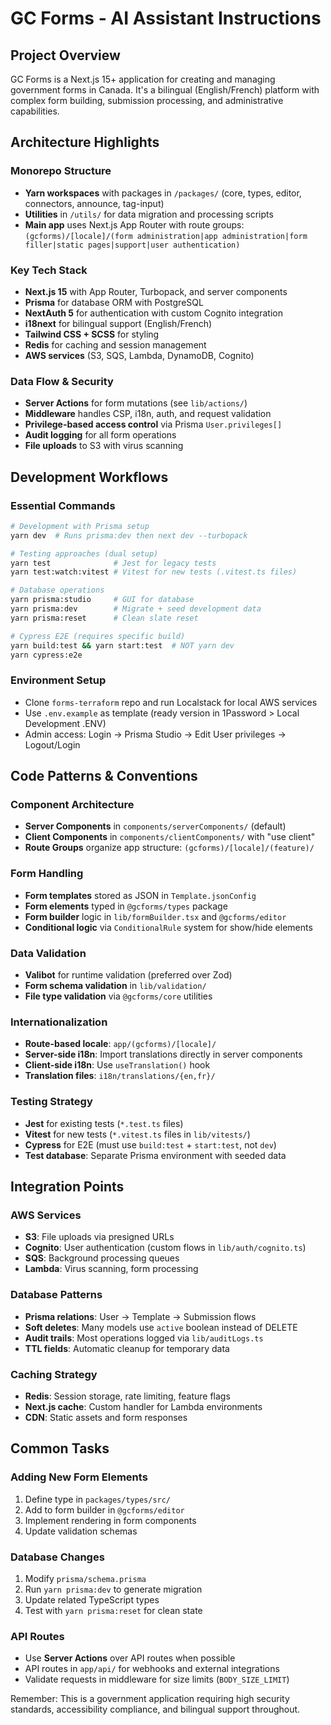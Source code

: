 # GC Forms - AI Assistant Instructions

## Project Overview
GC Forms is a Next.js 15+ application for creating and managing government forms in Canada. It's a bilingual (English/French) platform with complex form building, submission processing, and administrative capabilities.

## Architecture Highlights

### Monorepo Structure
- **Yarn workspaces** with packages in `/packages/` (core, types, editor, connectors, announce, tag-input)
- **Utilities** in `/utils/` for data migration and processing scripts
- **Main app** uses Next.js App Router with route groups: `(gcforms)/[locale]/(form administration|app administration|form filler|static pages|support|user authentication)`

### Key Tech Stack
- **Next.js 15** with App Router, Turbopack, and server components
- **Prisma** for database ORM with PostgreSQL
- **NextAuth 5** for authentication with custom Cognito integration
- **i18next** for bilingual support (English/French)
- **Tailwind CSS + SCSS** for styling
- **Redis** for caching and session management
- **AWS services** (S3, SQS, Lambda, DynamoDB, Cognito)

### Data Flow & Security
- **Server Actions** for form mutations (see `lib/actions/`)
- **Middleware** handles CSP, i18n, auth, and request validation
- **Privilege-based access control** via Prisma `User.privileges[]`
- **Audit logging** for all form operations
- **File uploads** to S3 with virus scanning

## Development Workflows

### Essential Commands
```bash
# Development with Prisma setup
yarn dev  # Runs prisma:dev then next dev --turbopack

# Testing approaches (dual setup)
yarn test              # Jest for legacy tests
yarn test:watch:vitest # Vitest for new tests (.vitest.ts files)

# Database operations
yarn prisma:studio     # GUI for database
yarn prisma:dev        # Migrate + seed development data
yarn prisma:reset      # Clean slate reset

# Cypress E2E (requires specific build)
yarn build:test && yarn start:test  # NOT yarn dev
yarn cypress:e2e
```

### Environment Setup
- Clone `forms-terraform` repo and run Localstack for local AWS services
- Use `.env.example` as template (ready version in 1Password > Local Development .ENV)
- Admin access: Login → Prisma Studio → Edit User privileges → Logout/Login

## Code Patterns & Conventions

### Component Architecture
- **Server Components** in `components/serverComponents/` (default)
- **Client Components** in `components/clientComponents/` with "use client"
- **Route Groups** organize app structure: `(gcforms)/[locale]/(feature)/`

### Form Handling
- **Form templates** stored as JSON in `Template.jsonConfig`
- **Form elements** typed in `@gcforms/types` package
- **Form builder** logic in `lib/formBuilder.tsx` and `@gcforms/editor`
- **Conditional logic** via `ConditionalRule` system for show/hide elements

### Data Validation
- **Valibot** for runtime validation (preferred over Zod)
- **Form schema validation** in `lib/validation/`
- **File type validation** via `@gcforms/core` utilities

### Internationalization
- **Route-based locale**: `app/(gcforms)/[locale]/`
- **Server-side i18n**: Import translations directly in server components
- **Client-side i18n**: Use `useTranslation()` hook
- **Translation files**: `i18n/translations/{en,fr}/`

### Testing Strategy
- **Jest** for existing tests (`*.test.ts` files)
- **Vitest** for new tests (`*.vitest.ts` files in `lib/vitests/`)
- **Cypress** for E2E (must use `build:test` + `start:test`, not `dev`)
- **Test database**: Separate Prisma environment with seeded data

## Integration Points

### AWS Services
- **S3**: File uploads via presigned URLs
- **Cognito**: User authentication (custom flows in `lib/auth/cognito.ts`)
- **SQS**: Background processing queues
- **Lambda**: Virus scanning, form processing

### Database Patterns
- **Prisma relations**: User → Template → Submission flows
- **Soft deletes**: Many models use `active` boolean instead of DELETE
- **Audit trails**: Most operations logged via `lib/auditLogs.ts`
- **TTL fields**: Automatic cleanup for temporary data

### Caching Strategy
- **Redis**: Session storage, rate limiting, feature flags
- **Next.js cache**: Custom handler for Lambda environments
- **CDN**: Static assets and form responses

## Common Tasks

### Adding New Form Elements
1. Define type in `packages/types/src/` 
2. Add to form builder in `@gcforms/editor`
3. Implement rendering in form components
4. Update validation schemas

### Database Changes
1. Modify `prisma/schema.prisma`
2. Run `yarn prisma:dev` to generate migration
3. Update related TypeScript types
4. Test with `yarn prisma:reset` for clean state

### API Routes
- Use **Server Actions** over API routes when possible
- API routes in `app/api/` for webhooks and external integrations
- Validate requests in middleware for size limits (`BODY_SIZE_LIMIT`)

Remember: This is a government application requiring high security standards, accessibility compliance, and bilingual support throughout.
